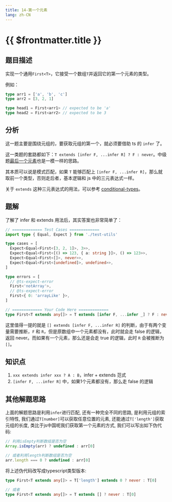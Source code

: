 ```yaml
---
title: 14-第一个元素
lang: zh-CN
---
```


# {{ $frontmatter.title }}

## 题目描述

实现一个通用`First<T>`，它接受一个数组`T`并返回它的第一个元素的类型。

例如：

```ts
type arr1 = ['a', 'b', 'c']
type arr2 = [3, 2, 1]

type head1 = First<arr1> // expected to be 'a'
type head2 = First<arr2> // expected to be 3
```


## 分析

这一题主要是围绕元组的，要获取元组的第一个，就必须要借助 ts 的 `infer` 了。

这一类题的套路都如下：`T extends [infer F, ...infer R] ? F : never`。中级题[最后一个元素](/medium/15-%E6%9C%80%E5%90%8E%E4%B8%80%E4%B8%AA%E5%85%83%E7%B4%A0.md)也是一模一样的思路。

其本质可以说是模式匹配，如果 `T` 能够匹配上 `[infer F, ...infer R]`，那么就取前一个类型，否则走后者，基本逻辑和 js 中的三元表达式一样。

关于 `extends` 这种三元表达式的用法，可以参考 [conditional-types](https://www.typescriptlang.org/docs/handbook/2/conditional-types.html)。

## 题解

了解了 infer 和 extends 用法后，其实答案也非常简单了：

```ts
// ============= Test Cases =============
import type { Equal, Expect } from './test-utils'

type cases = [
  Expect<Equal<First<[3, 2, 1]>, 3>>,
  Expect<Equal<First<[() => 123, { a: string }]>, () => 123>>,
  Expect<Equal<First<[]>, never>>,
  Expect<Equal<First<[undefined]>, undefined>>,
]

type errors = [
  // @ts-expect-error
  First<'notArray'>,
  // @ts-expect-error
  First<{ 0: 'arrayLike' }>,
]

// ============= Your Code Here =============
type First<T extends any[]> = T extends [infer F, ...infer _] ? F : never;
```

这里值得一提的就是 `[] extends [infer F, ...infer R]` 的判断，由于有两个变量需要推断，`F` 和 `R`，但是原数组中一个元素都没有，此时就会走 false 的逻辑，返回 never。而如果有一个元素，那么还是会走 true 的逻辑，此时 `R` 会被推断为 `[]`。

## 知识点

1. `xxx extends infer xxx ? A : B`，infer + extends 范式
2. `[infer F, ...infer R]` 中，如果1个元素都没有，那么走 false 的逻辑

## 其他解题思路

上面的解题思路是利用`infer`进行匹配, 还有一种完全不同的思路, 是利用元组的索引特性, 我们通过`T[number]`可以获取任意位置的元素, 还能通过`T['length']`获取元组的长度, 类比于js中国呢我们获取第一个元素的方式, 我们可以写出如下伪代码:
```ts
// 利用isEmpty判断数组是否为空
Array.isEmpty(arr) ? undefined : arr[0]

// 或者利用length判断数组是否为空
arr.length === 0 ? undefined : arr[0]
```

将上述伪代码改写成typescript类型版本:
```ts
type First<T extends any[]> = T['length'] extends 0 ? never : T[0]

// 或者
type First<T extends any[]> = T extends [] ? never : T[0]
```
